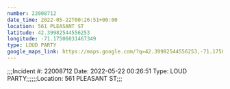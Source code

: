 ```yaml
---
number: 22008712
date_time: 2022-05-22T00:26:51+00:00
location: 561 PLEASANT ST
latitude: 42.39982544556253
longitude: -71.17506031467349
type: LOUD PARTY
google_maps_link: https://maps.google.com/?q=42.39982544556253,-71.17506031467349
---
```


;;;Incident #: 22008712   Date: 2022-05-22 00:26:51    Type: LOUD PARTY;;;;;;Location: 561 PLEASANT ST;;;

